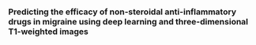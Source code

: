 ### Predicting the efficacy of non-steroidal anti-inflammatory drugs in migraine using deep learning and three-dimensional T1-weighted images

